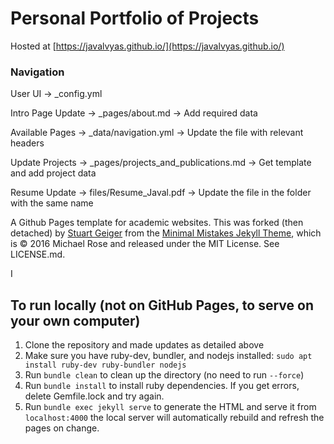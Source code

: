 # Personal Portfolio of Projects
Hosted at [https://javalvyas.github.io/](https://javalvyas.github.io/)
### Navigation
User UI -> _config.yml

Intro Page Update -> _pages/about.md -> Add required data

Available Pages -> _data/navigation.yml -> Update the file with relevant headers

Update Projects -> _pages/projects_and_publications.md -> Get template and add project data

Resume Update -> files/Resume_Javal.pdf -> Update the file in the folder with the same name


A Github Pages template for academic websites. This was forked (then detached) by [Stuart Geiger](https://github.com/staeiou) from the [Minimal Mistakes Jekyll Theme](https://mmistakes.github.io/minimal-mistakes/), which is © 2016 Michael Rose and released under the MIT License. See LICENSE.md.

I
## To run locally (not on GitHub Pages, to serve on your own computer)

1. Clone the repository and made updates as detailed above
1. Make sure you have ruby-dev, bundler, and nodejs installed: `sudo apt install ruby-dev ruby-bundler nodejs`
1. Run `bundle clean` to clean up the directory (no need to run `--force`)
1. Run `bundle install` to install ruby dependencies. If you get errors, delete Gemfile.lock and try again.
1. Run `bundle exec jekyll serve` to generate the HTML and serve it from `localhost:4000` the local server will automatically rebuild and refresh the pages on change.

